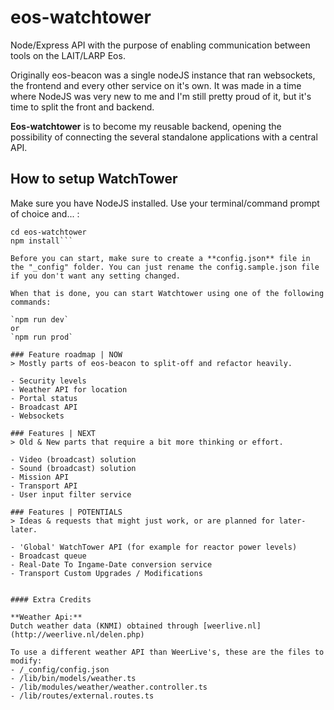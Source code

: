 # eos-watchtower
Node/Express API with the purpose of enabling communication between tools on the LAIT/LARP Eos.

Originally eos-beacon was a single nodeJS instance that ran websockets, the frontend and every other service on it's own. It was made in a time where NodeJS was very new to me and I'm still pretty proud of it, but it's time to split the front and backend.

**Eos-watchtower** is to become my reusable backend, opening the possibility of connecting the several standalone applications with a central API.

## How to setup WatchTower

Make sure you have NodeJS installed. Use your terminal/command prompt of choice and... :

```git clone git@github.com:goblinbot/eos-watchtower.git     (or clone on your own)
cd eos-watchtower
npm install```

Before you can start, make sure to create a **config.json** file in the "_config" folder. You can just rename the config.sample.json file if you don't want any setting changed.

When that is done, you can start Watchtower using one of the following commands:

`npm run dev`
or
`npm run prod`

### Feature roadmap | NOW
> Mostly parts of eos-beacon to split-off and refactor heavily.

- Security levels
- Weather API for location
- Portal status
- Broadcast API
- Websockets

### Features | NEXT
> Old & New parts that require a bit more thinking or effort.

- Video (broadcast) solution
- Sound (broadcast) solution
- Mission API
- Transport API
- User input filter service

### Features | POTENTIALS
> Ideas & requests that might just work, or are planned for later-later.

- 'Global' WatchTower API (for example for reactor power levels)
- Broadcast queue
- Real-Date To Ingame-Date conversion service
- Transport Custom Upgrades / Modifications


#### Extra Credits

**Weather Api:**
Dutch weather data (KNMI) obtained through [weerlive.nl](http://weerlive.nl/delen.php)

To use a different weather API than WeerLive's, these are the files to modify:
- /_config/config.json
- /lib/bin/models/weather.ts
- /lib/modules/weather/weather.controller.ts
- /lib/routes/external.routes.ts
